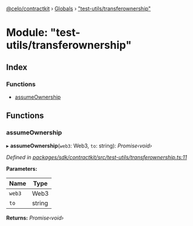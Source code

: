 [@celo/contractkit](../README.md) › [Globals](../globals.md) › ["test-utils/transferownership"](_test_utils_transferownership_.md)

# Module: "test-utils/transferownership"

## Index

### Functions

* [assumeOwnership](_test_utils_transferownership_.md#assumeownership)

## Functions

###  assumeOwnership

▸ **assumeOwnership**(`web3`: Web3, `to`: string): *Promise‹void›*

*Defined in [packages/sdk/contractkit/src/test-utils/transferownership.ts:11](https://github.com/celo-org/celo-monorepo/blob/contractkit-v1.2.2/packages/sdk/contractkit/src/test-utils/transferownership.ts#L11)*

**Parameters:**

Name | Type |
------ | ------ |
`web3` | Web3 |
`to` | string |

**Returns:** *Promise‹void›*
